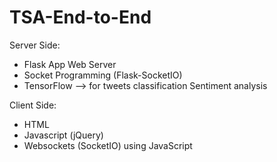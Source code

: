 # TSA-End-to-End

Server Side:
- Flask App Web Server
- Socket Programming (Flask-SocketIO)
- TensorFlow --> for tweets classification Sentiment analysis

Client Side:
- HTML
- Javascript (jQuery)
- Websockets (SocketIO) using JavaScript
